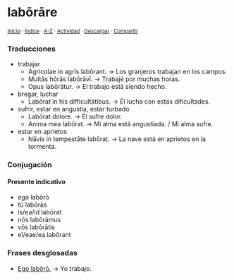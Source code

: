 # labōrāre
<sup>[Inicio](../../../../index.md) · [Índice](../../../../indices/latin-espanol-l.md) · [A-Z](../../../../indices/alfabetico.md) · [Actividad](../../../../indices/actividad.md) · <a href="../../../../contenido/l/a/b/laborare.html" download="jucardus-laborare.html">Descargar</a> · [Compartir](https://x.com/intent/tweet?text=%C2%ABLab%C5%8Dr%C4%81re%C2%BB%20en%20el%20Diccionario%20lat%C3%ADn-espa%C3%B1ol%2C%20con%20traducciones%2C%20notas%20y%20conjugaci%C3%B3n.%0A%E2%86%92%20https%3A%2F%2Fjucardus.github.io%2Fcontenido%2Fl%2Fa%2Fb%2Flaborare.html%0A%0A%23grmtc_ltn_jucardus%20%23ltn_espnl_jucardus%0A%40jucardus)</sup>

### Traducciones

* trabajar
  * Agricolae in agrīs labōrant. → Los granjeros trabajan en los campos.
  * Multās hōrās labōrāvī. → Trabajé por muchas horas.
  * Opus labōrātur. → El trabajo está siendo hecho.
* bregar, luchar
  * Labōrat in hīs difficultātibus. → Él lucha con estas dificultades.
* sufrir, estar en angustia, estar turbado
  * Labōrat dolore. → Él sufre dolor.
  * Anima mea labōrat. → Mi alma está angustiada. / Mi alma sufre.
* estar en aprietos
  * Nāvis in tempestāte labōrat. → La nave está en aprietos en la tormenta.

### Conjugación

#### Presente indicativo

* ego labōrō
* tū labōrās
* is/ea/id labōrat
* nōs labōrāmus
* vōs labōrātis
* eī/eae/ea labōrant

### Frases desglosadas

* [Ego labōrō.](../../../../contenido/e/g/o/ego-laboro.md) → Yo trabajo.
